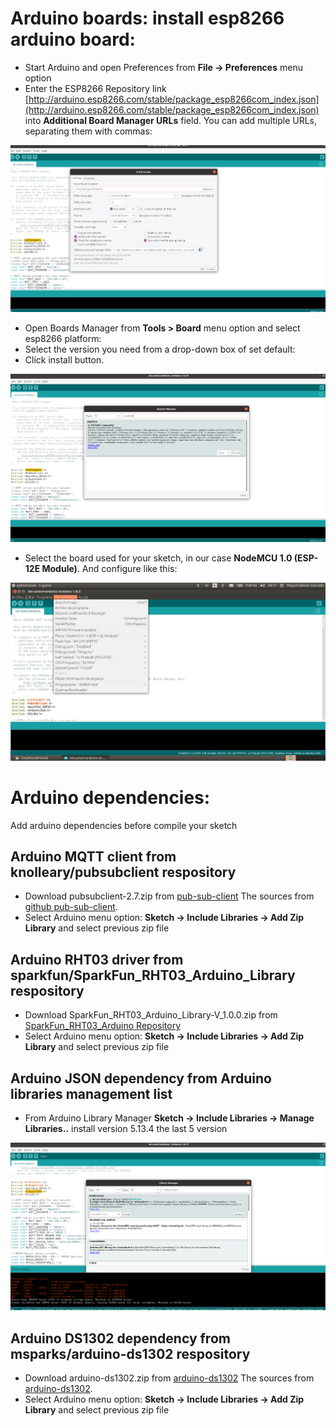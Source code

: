 # Arduino boards: install esp8266 arduino board:

* Start Arduino and open Preferences from **File -> Preferences** menu option
* Enter the ESP8266 Repository link [http://arduino.esp8266.com/stable/package_esp8266com_index.json](http://arduino.esp8266.com/stable/package_esp8266com_index.json) into **Additional Board Manager URLs** field. You can add multiple URLs, separating them with commas:

![Board Repositories](captures/board_repositories.png "Board Repositories")

* Open Boards Manager from **Tools > Board** menu option and select esp8266 platform:
* Select the version you need from a drop-down box of set default:
* Click install button.

![ESP8266 Board](captures/esp8266_board.png "ESP8266 Board")

* Select the board used for your sketch, in our case **NodeMCU 1.0 (ESP-12E Module)**. And configure like this:

![Board configuration](captures/board_configuration.png "Board configuration")

# Arduino dependencies: 

Add arduino dependencies before compile your sketch

## Arduino MQTT client from knolleary/pubsubclient respository

* Download pubsubclient-2.7.zip from [pub-sub-client](https://www.arduinolibraries.info/libraries/pub-sub-client)
The sources from [github pub-sub-client](https://github.com/knolleary/pubsubclient).
* Select Arduino menu option: **Sketch -> Include Libraries -> Add Zip Library** and select previous zip file

## Arduino RHT03 driver from sparkfun/SparkFun_RHT03_Arduino_Library respository

* Download SparkFun_RHT03_Arduino_Library-V_1.0.0.zip from [SparkFun_RHT03_Arduino Repository](https://github.com/sparkfun/SparkFun_RHT03_Arduino_Library) 
* Select Arduino menu option: **Sketch -> Include Libraries -> Add Zip Library** and select previous zip file

## Arduino JSON dependency from Arduino libraries management list

* From Arduino Library Manager **Sketch -> Include Libraries -> Manage Libraries..** install version 5.13.4 the last 5 version

![ArduinoJSON Dependency](captures/ArduinoJSON.png "ArduinoJSON Dependency")

## Arduino DS1302 dependency from msparks/arduino-ds1302 respository

* Download arduino-ds1302.zip from [arduino-ds1302](https://github.com/msparks/arduino-ds1302)
The sources from [arduino-ds1302](https://github.com/msparks/arduino-ds1302).
* Select Arduino menu option: **Sketch -> Include Libraries -> Add Zip Library** and select previous zip file
